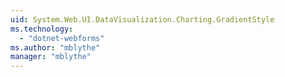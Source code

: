```yaml
---
uid: System.Web.UI.DataVisualization.Charting.GradientStyle
ms.technology: 
  - "dotnet-webforms"
ms.author: "mblythe"
manager: "mblythe"
---
```

